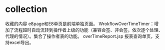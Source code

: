 # collection
收藏的内容
e8page和E8单页是前端单独页面。
WrokflowOverTimeTimer：增加了流程超时自动流转到操作者上级的功能（兼容会签、非会签，依次逐个处理、代理的情况）。集合了操作者表的功能。
overTimeReport.jsp 报表查询单页，支持excel导出。



